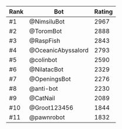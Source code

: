 Rank|Bot|Rating
---|---|---
#1|@NimsiluBot|2967
#2|@ToromBot|2888
#3|@RaspFish|2843
#4|@OceanicAbyssalord|2793
#5|@colinbot|2590
#6|@NilatacBot|2329
#7|@OpeningsBot|2276
#8|@anti-bot|2230
#9|@CatNail|2089
#10|@Groot123456|1844
#11|@pawnrobot|1832
